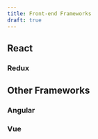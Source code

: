 ```yaml
---
title: Front-end Frameworks
draft: true
---
```


## React

### Redux

## Other Frameworks

### Angular

### Vue
